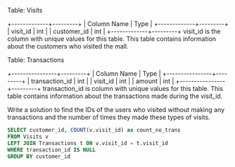 Table: Visits

+-------------+---------+
| Column Name | Type |
+-------------+---------+
| visit_id | int |
| customer_id | int |
+-------------+---------+
visit_id is the column with unique values for this table.
This table contains information about the customers who visited the mall.

Table: Transactions

+----------------+---------+
| Column Name | Type |
+----------------+---------+
| transaction_id | int |
| visit_id | int |
| amount | int |
+----------------+---------+
transaction_id is column with unique values for this table.
This table contains information about the transactions made during the visit_id.

Write a solution to find the IDs of the users who visited without making any transactions and the number of times they made these types of visits.

```sql
SELECT customer_id, COUNT(v.visit_id) as count_no_trans
FROM Visits v
LEFT JOIN Transactions t ON v.visit_id = t.visit_id
WHERE transaction_id IS NULL
GROUP BY customer_id
```
